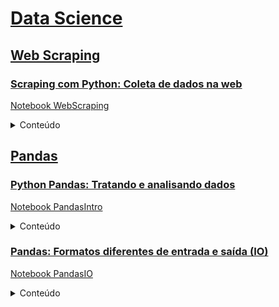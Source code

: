# [Data Science](https://github.com/renatanesio/DataScience)

## [Web Scraping](https://github.com/renatanesio/DataScience/tree/master/WebScraping)
### [Scraping com Python: Coleta de dados na web](https://www.alura.com.br/curso-online-web-scraping-data-science-python)
[Notebook WebScraping](https://github.com/renatanesio/DataScience/blob/master/WebScraping/WebScraping.ipynb)
<details>
<summary>Conteúdo</summary>
 
 - Obtenção e limpeza de HTML
 - Biblioteca BeautifulSoup
    - Métodos:
        - find(), findAll()
        - findParent(), findParents()
        - findPreviousSibling(), findPreviousSiblings()
        - findNextSibling(), findNextSiblings()
        - findNext(), findAllNext()
        - findPrevious(), findAllPreviou()
 - Captura de dados
    - DataFrames com biblioteca pandas
    - Acesso a arquivos de imagem através do notebook
    - Download de arquivos para diretórios locais
</details>

## [Pandas](https://github.com/renatanesio/DataScience/tree/master/Pandas)
### [Python Pandas: Tratando e analisando dados](https://www.alura.com.br/curso-online-pandas-io)
[Notebook PandasIntro](https://github.com/renatanesio/DataScience/blob/master/Pandas/PandasIntro.ipynb)
<details>
<summary>Conteúdo</summary>
 
</details>

### [Pandas: Formatos diferentes de entrada e saída (IO)](https://www.alura.com.br/curso-online-pandas-io)
[Notebook PandasIO](https://github.com/renatanesio/DataScience/blob/master/Pandas/PandasIO.ipynb)
<details>
<summary>Conteúdo</summary>
 
 - Leitura e escrita de dados nos formatos HTML, json ou csv
 - Leitura e escrita de dados em banco sql
 - Uso de bibliotecas numpy, seaborn, matplotlib, sqlalchemy
 - Biblioteca pandas
     - Métodos:
        - concat()
        - sample()
        - to_frame()
        - rename()
        - set_index()
        - groupby()
        - count()
        - join()
        - describe()
        - value_counts()
        - to_json(), to_html(), to_csv(), to_excel()
        - read_json(), read_html(), read_csv(), read_excel()
        - query(), read_sql(), to_sql(), read_sql_table()
</details>

